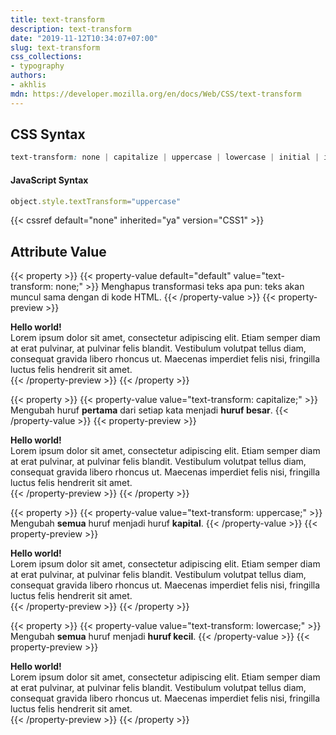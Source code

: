 ```yaml
---
title: text-transform
description: text-transform
date: "2019-11-12T10:34:07+07:00"
slug: text-transform
css_collections:
- typography
authors:
- akhlis
mdn: https://developer.mozilla.org/en/docs/Web/CSS/text-transform
---
```


## CSS Syntax
```css
text-transform: none | capitalize | uppercase | lowercase | initial | inherit;
```

#### JavaScript Syntax
```js
object.style.textTransform="uppercase"
```
{{< cssref default="none" inherited="ya" version="CSS1" >}}

## Attribute Value

{{< property >}}
{{< property-value default="default" value="text-transform: none;" >}}
Menghapus transformasi teks apa pun: teks akan muncul sama dengan di kode HTML.
{{< /property-value >}}
{{< property-preview >}}
<div class="property__example text-transform text-sm normal-case p-3 lg:p-4" id="text-transform-none"><strong>Hello world!</strong><br>Lorem
  ipsum dolor sit amet, consectetur adipiscing elit. Etiam semper diam at erat pulvinar, at pulvinar felis
  blandit. Vestibulum volutpat tellus diam, consequat gravida libero rhoncus ut. Maecenas imperdiet felis nisi,
  fringilla luctus felis hendrerit sit amet.</div>
{{< /property-preview >}}
{{< /property >}}

{{< property >}}
{{< property-value value="text-transform: capitalize;" >}}
Mengubah huruf __pertama__ dari setiap kata menjadi __huruf besar__.
{{< /property-value >}}
{{< property-preview >}}
<div class="property__example text-transform text-sm capitalize p-3 lg:p-4" id="text-transform-capitalize"><strong>Hello
    world!</strong><br>Lorem ipsum dolor sit amet, consectetur adipiscing elit. Etiam semper diam at erat
  pulvinar, at pulvinar felis blandit. Vestibulum volutpat tellus diam, consequat gravida libero rhoncus ut.
  Maecenas imperdiet felis nisi, fringilla luctus felis hendrerit sit amet.</div>
{{< /property-preview >}}
{{< /property >}}

{{< property >}}
{{< property-value value="text-transform: uppercase;" >}}
Mengubah __semua__ huruf menjadi huruf __kapital__.
{{< /property-value >}}
{{< property-preview >}}
<div class="property__example text-transform text-sm uppercase p-3 lg:p-4" id="text-transform-uppercase"><strong>Hello
    world!</strong><br>Lorem ipsum dolor sit amet, consectetur adipiscing elit. Etiam semper diam at erat
  pulvinar, at pulvinar felis blandit. Vestibulum volutpat tellus diam, consequat gravida libero rhoncus ut.
  Maecenas imperdiet felis nisi, fringilla luctus felis hendrerit sit amet.</div>
{{< /property-preview >}}
{{< /property >}}

{{< property >}}
{{< property-value value="text-transform: lowercase;" >}}
Mengubah __semua__ huruf menjadi __huruf kecil__.
{{< /property-value >}}
{{< property-preview >}}
<div class="property__example text-transform text-sm lowercase p-3 lg:p-4" id="text-transform-lowercase"><strong>Hello
    world!</strong><br>Lorem ipsum dolor sit amet, consectetur adipiscing elit. Etiam semper diam at erat
  pulvinar, at pulvinar felis blandit. Vestibulum volutpat tellus diam, consequat gravida libero rhoncus ut.
  Maecenas imperdiet felis nisi, fringilla luctus felis hendrerit sit amet.</div>
{{< /property-preview >}}
{{< /property >}}